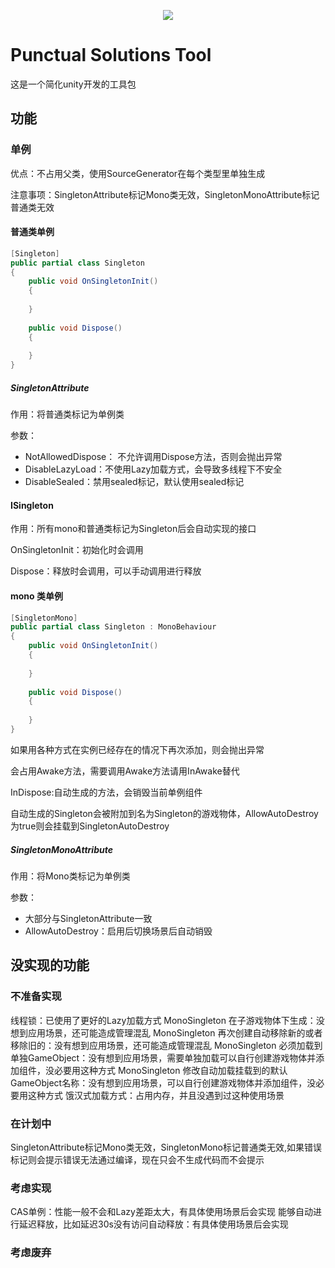 
<p align="center">
  <a href="https://openupm.com/packages/cn.punctual-solutions.tool/">
    <img src="https://img.shields.io/npm/v/cn.punctual-solutions.tool?label=openupm&amp;registry_uri=https://package.openupm.com" />
  </a>
</p>

# Punctual Solutions Tool
这是一个简化unity开发的工具包
## 功能
### 单例
优点：不占用父类，使用SourceGenerator在每个类型里单独生成

注意事项：SingletonAttribute标记Mono类无效，SingletonMonoAttribute标记普通类无效
#### 普通类单例
```csharp
[Singleton]
public partial class Singleton
{
    public void OnSingletonInit()
    {
        
    }
    
    public void Dispose()
    {
    
    }
}
```
##### SingletonAttribute
作用：将普通类标记为单例类

参数：
* NotAllowedDispose： 不允许调用Dispose方法，否则会抛出异常
* DisableLazyLoad：不使用Lazy加载方式，会导致多线程下不安全
* DisableSealed：禁用sealed标记，默认使用sealed标记
#### ISingleton
作用：所有mono和普通类标记为Singleton后会自动实现的接口

OnSingletonInit：初始化时会调用

Dispose：释放时会调用，可以手动调用进行释放
#### mono 类单例
```csharp
[SingletonMono]
public partial class Singleton : MonoBehaviour
{
    public void OnSingletonInit()
    {
        
    }
    
    public void Dispose()
    {
    
    }
}
```
如果用各种方式在实例已经存在的情况下再次添加，则会抛出异常

会占用Awake方法，需要调用Awake方法请用InAwake替代

InDispose:自动生成的方法，会销毁当前单例组件

自动生成的Singleton会被附加到名为Singleton的游戏物体，AllowAutoDestroy为true则会挂载到SingletonAutoDestroy
##### SingletonMonoAttribute
作用：将Mono类标记为单例类

参数：
* 大部分与SingletonAttribute一致
* AllowAutoDestroy：启用后切换场景后自动销毁
## 没实现的功能
### 不准备实现
线程锁：已使用了更好的Lazy加载方式
MonoSingleton 在子游戏物体下生成：没想到应用场景，还可能造成管理混乱
MonoSingleton 再次创建自动移除新的或者移除旧的：没有想到应用场景，还可能造成管理混乱
MonoSingleton 必须加载到单独GameObject：没有想到应用场景，需要单独加载可以自行创建游戏物体并添加组件，没必要用这种方式
MonoSingleton 修改自动加载挂载到的默认GameObject名称：没有想到应用场景，可以自行创建游戏物体并添加组件，没必要用这种方式
饿汉式加载方式：占用内存，并且没遇到过这种使用场景
### 在计划中
SingletonAttribute标记Mono类无效，SingletonMono标记普通类无效,如果错误标记则会提示错误无法通过编译，现在只会不生成代码而不会提示
### 考虑实现
CAS单例：性能一般不会和Lazy差距太大，有具体使用场景后会实现
能够自动进行延迟释放，比如延迟30s没有访问自动释放：有具体使用场景后会实现
### 考虑废弃
